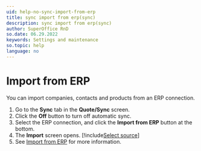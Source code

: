 ```yaml
---
uid: help-no-sync-import-from-erp
title: sync import from erp(sync)
description: sync import from erp(sync)
author: SuperOffice RnD
so.date: 06.29.2022
keywords: Settings and maintenance
so.topic: help
language: no
---
```


# Import from ERP

You can import companies, contacts and products from an ERP connection.

1. Go to the **Sync** tab in the **Quote/Sync** screen.
2. Click the **Off** button to turn off automatic sync.
3. Select the ERP connection, and click the **Import from ERP** button at the bottom.
4. The **Import** screen opens. [!include[Select source](../../../../admin/import/learn/includes/select-source.md)]
5. See [Import from ERP][1] for more information.

<!-- Referenced links -->
[1]: ../../../../admin/import/learn/import-from-erp.md

<!-- Referenced images -->

